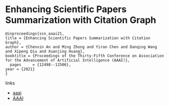 # Enhancing Scientific Papers Summarization with Citation Graph

```
@inproceedings{ssn_aaai21,
title = {Enhancing Scientific Papers Summarization with Citation Graph},
author = {Chenxin An and Ming Zhong and Yiran Chen and Danqing Wang and Xipeng Qiu and Xuanjing Huang},
booktitle = {Proceedings of the Thirty-Fifth Conference on Association for the Advancement of Artificial Intelligence (AAAI)},
  pages	    = {12498--12506},
year = {2021}
}
```

links
- [aaai](https://www.aaai.org/AAAI21Papers/AAAI-2386.AnC.pdf)
- [AAAI](https://ojs.aaai.org/index.php/AAAI/article/view/17482)